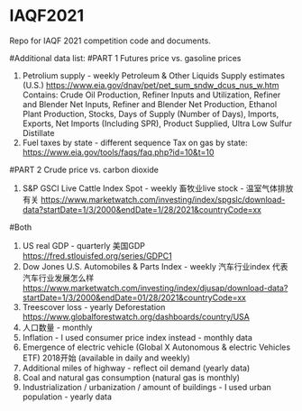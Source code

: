 # IAQF2021
Repo for IAQF 2021 competition code and documents.

#Additional data list:
#PART 1 Futures price vs. gasoline prices 
1.  Petrolium supply - weekly
    Petroleum & Other Liquids Supply estimates (U.S.) https://www.eia.gov/dnav/pet/pet_sum_sndw_dcus_nus_w.htm
    Contains: Crude Oil Production, Refiner Inputs and Utilization, Refiner and Blender Net Inputs, Refiner and Blender Net Production, Ethanol Plant Production, Stocks, Days of Supply (Number of Days), Imports, Exports, Net Imports (Including SPR), Product Supplied, Ultra Low Sulfur Distillate
2.  Fuel taxes by state - different sequence
    Tax on gas by state: https://www.eia.gov/tools/faqs/faq.php?id=10&t=10 

#PART 2 Crude price vs. carbon dioxide 
1.  S&P GSCI Live Cattle Index Spot - weekly
    畜牧业live stock - 温室气体排放有关
    https://www.marketwatch.com/investing/index/spgslc/download-data?startDate=1/3/2000&endDate=1/28/2021&countryCode=xx 

#Both
1.  US real GDP - quarterly
    美国GDP
    https://fred.stlouisfed.org/series/GDPC1 
2.  Dow Jones U.S. Automobiles & Parts Index - weekly
    汽车行业index 代表汽车行业发展怎么样
    https://www.marketwatch.com/investing/index/djusap/download-data?startDate=1/3/2000&endDate=01/28/2021&countryCode=xx 
3.  Treescover loss - yearly
    Deforestation
    https://www.globalforestwatch.org/dashboards/country/USA 
4.  人口数量 - monthly 
5.  Inflation - I used consumer price index instead - monthly data 
6.  Emergence of electric vehicle (Global X Autonomous & electric Vehicles ETF) 2018开始 (available in daily and weekly) 
7.  Additional miles of highway - reflect oil demand (yearly data) 
8.  Coal and natural gas consumption (natural gas is monthly) 
9.  Industrialization / urbanization / amount of buildings - I used urban population - yearly data 
